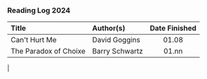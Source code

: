 ### Reading Log 2024

| Title                                 | Author(s)                       | Date Finished |
| :------------------------------------ | :------------------------------ | :-----------: |
| Can't Hurt Me                         | David Goggins                   | 01.08         |
| The Paradox of Choixe                 | Barry Schwartz                  | 01.nn         |
| 
